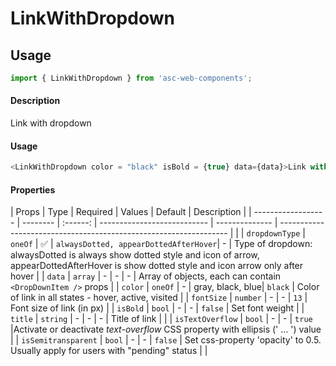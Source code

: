 # LinkWithDropdown

## Usage

```js
import { LinkWithDropdown } from 'asc-web-components';
```

#### Description

Link with dropdown

#### Usage

```js
<LinkWithDropdown color = "black" isBold = {true} data={data}>Link with dropdown</LinkWithDropdown>
```

#### Properties

| Props              | Type     | Required | Values                      | Default        | Description                                                       |
| ------------------ | -------- | :------: | --------------------------- | -------------- | ----------------------------------------------------------------- |                 |
| `dropdownType`     | `oneOf`  |    ✅    | `alwaysDotted, appearDottedAfterHover`| -  | Type of dropdown: alwaysDotted is always show dotted style and icon of arrow, appearDottedAfterHover is show dotted style and icon arrow only after hover              |
| `data`            | `array`  |    -     | - | -  | Array of objects, each can contain `<DropDownItem />` props              |
| `color`            | `oneOf`  |    -     | gray, black, blue| `black`  | Color of link in all states - hover, active, visited              |
| `fontSize`           | `number`   |    -     | -                       | `13`        | Font size of link (in px)                        |
| `isBold`           | `bool`   |    -     | -                         | `false`        | Set font weight                          |
| `title`           | `string`   |    -     | -                           | -        | Title of link                          |                 |
| `isTextOverflow`   | `bool`   |    -     | -                           | `true`        |Activate or deactivate *text-overflow* CSS property with ellipsis (' … ') value                           |
| `isSemitransparent`           | `bool`   |    -     | -                           | `false`        | Set css-property 'opacity' to 0.5. Usually apply for users with "pending" status        |    |
